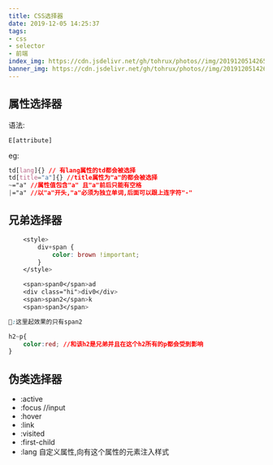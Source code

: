 ```yaml
---
title: CSS选择器
date: 2019-12-05 14:25:37
tags:
- css
- selector
- 前端
index_img: https://cdn.jsdelivr.net/gh/tohrux/photos//img/20191205142652.png
banner_img: https://cdn.jsdelivr.net/gh/tohrux/photos//img/20191205142652.png
---
```


## 属性选择器

语法:

`E[attribute]`

eg:

```css
td[lang]{} // 有lang属性的td都会被选择
td[title="a"]{} //title属性为"a"的都会被选择
~="a" //属性值包含"a" 且"a"前后只能有空格
|="a" //以"a"开头,"a"必须为独立单词,后面可以跟上连字符"-"
```

## 兄弟选择器

```css
    <style>
        div+span {
            color: brown !important;
        }
    </style>

    <span>span0</span>ad
    <div class="hi">div0</div>
    <span>span2</span>k
    <span>span3</span>

👩:这里起效果的只有span2 

h2~p{
    color:red; //和该h2是兄弟并且在这个h2所有的p都会受到影响
}

```

## 伪类选择器

- :active
- :focus //input
- :hover
- :link
- :visited
- :first-child
- :lang 自定义属性,向有这个属性的元素注入样式